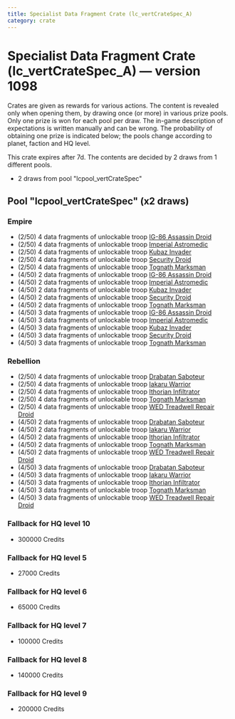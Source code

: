 ```yaml
---
title: Specialist Data Fragment Crate (lc_vertCrateSpec_A)
category: crate
---
```


# Specialist Data Fragment Crate (lc_vertCrateSpec_A) — version 1098

Crates are given as rewards for various actions. The content is revealed only when opening them, by drawing once (or more) in various prize pools. Only one prize is won for each pool per draw. The in-game description of expectations is written manually and can be wrong. The probability of obtaining one prize is indicated below; the pools change according to planet, faction and HQ level.

This crate expires after 7d. The contents are decided by 2 draws from 1 different pools.
  * 2 draws from pool "lcpool_vertCrateSpec"

## Pool "lcpool_vertCrateSpec" (x2 draws)

### Empire

  * (2/50) 4 data fragments of unlockable troop [IG-86 Assassin Droid](IG86Droid)
  * (2/50) 4 data fragments of unlockable troop [Imperial Astromedic](R5Medic)
  * (2/50) 4 data fragments of unlockable troop [Kubaz Invader](KubazInvader)
  * (2/50) 4 data fragments of unlockable troop [Security Droid](SecurityDroid)
  * (2/50) 4 data fragments of unlockable troop [Tognath Marksman](EmpireTognath)
  * (4/50) 2 data fragments of unlockable troop [IG-86 Assassin Droid](IG86Droid)
  * (4/50) 2 data fragments of unlockable troop [Imperial Astromedic](R5Medic)
  * (4/50) 2 data fragments of unlockable troop [Kubaz Invader](KubazInvader)
  * (4/50) 2 data fragments of unlockable troop [Security Droid](SecurityDroid)
  * (4/50) 2 data fragments of unlockable troop [Tognath Marksman](EmpireTognath)
  * (4/50) 3 data fragments of unlockable troop [IG-86 Assassin Droid](IG86Droid)
  * (4/50) 3 data fragments of unlockable troop [Imperial Astromedic](R5Medic)
  * (4/50) 3 data fragments of unlockable troop [Kubaz Invader](KubazInvader)
  * (4/50) 3 data fragments of unlockable troop [Security Droid](SecurityDroid)
  * (4/50) 3 data fragments of unlockable troop [Tognath Marksman](EmpireTognath)

### Rebellion

  * (2/50) 4 data fragments of unlockable troop [Drabatan Saboteur](BigMouthAlien)
  * (2/50) 4 data fragments of unlockable troop [Iakaru Warrior](IakaruWarrior)
  * (2/50) 4 data fragments of unlockable troop [Ithorian Infiltrator](IthorianInfiltrator)
  * (2/50) 4 data fragments of unlockable troop [Tognath Marksman](RebelTognath)
  * (2/50) 4 data fragments of unlockable troop [WED Treadwell Repair Droid](Treadwell)
  * (4/50) 2 data fragments of unlockable troop [Drabatan Saboteur](BigMouthAlien)
  * (4/50) 2 data fragments of unlockable troop [Iakaru Warrior](IakaruWarrior)
  * (4/50) 2 data fragments of unlockable troop [Ithorian Infiltrator](IthorianInfiltrator)
  * (4/50) 2 data fragments of unlockable troop [Tognath Marksman](RebelTognath)
  * (4/50) 2 data fragments of unlockable troop [WED Treadwell Repair Droid](Treadwell)
  * (4/50) 3 data fragments of unlockable troop [Drabatan Saboteur](BigMouthAlien)
  * (4/50) 3 data fragments of unlockable troop [Iakaru Warrior](IakaruWarrior)
  * (4/50) 3 data fragments of unlockable troop [Ithorian Infiltrator](IthorianInfiltrator)
  * (4/50) 3 data fragments of unlockable troop [Tognath Marksman](RebelTognath)
  * (4/50) 3 data fragments of unlockable troop [WED Treadwell Repair Droid](Treadwell)

### Fallback for HQ level 10

  * 300000 Credits

### Fallback for HQ level 5

  * 27000 Credits

### Fallback for HQ level 6

  * 65000 Credits

### Fallback for HQ level 7

  * 100000 Credits

### Fallback for HQ level 8

  * 140000 Credits

### Fallback for HQ level 9

  * 200000 Credits